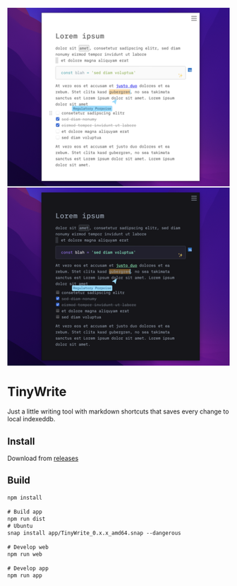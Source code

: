 ![Screenshot Light](/screenshot-light.png)
![Screenshot Dark](/screenshot-dark.png)

# TinyWrite

Just a little writing tool with markdown shortcuts that saves every change to
local indexeddb.

## Install

Download from [releases](https://github.com/dennis84/tiny-write/releases)

## Build

```
npm install

# Build app
npm run dist
# Ubuntu
snap install app/TinyWrite_0.x.x_amd64.snap --dangerous

# Develop web
npm run web

# Develop app
npm run app
```
